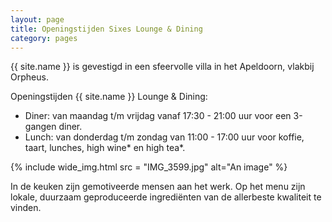 ```yaml
---
layout: page
title: Openingstijden Sixes Lounge & Dining
category: pages
---
```


{{ site.name }} is gevestigd in een sfeervolle villa in het Apeldoorn, vlakbij Orpheus.

Openingstijden {{ site.name }} Lounge & Dining:

+ Diner:  van maandag t/m vrijdag vanaf 17:30 - 21:00 uur voor een 3-gangen diner.
+ Lunch: van donderdag t/m zondag van 11:00 - 17:00 uur voor koffie, taart, lunches, high wine\* en high tea\*.

{% include wide_img.html src = "IMG_3599.jpg" alt="An image" %}

In de keuken zijn gemotiveerde mensen aan het werk. Op het menu zijn lokale, duurzaam geproduceerde ingrediënten van de allerbeste kwaliteit te vinden.